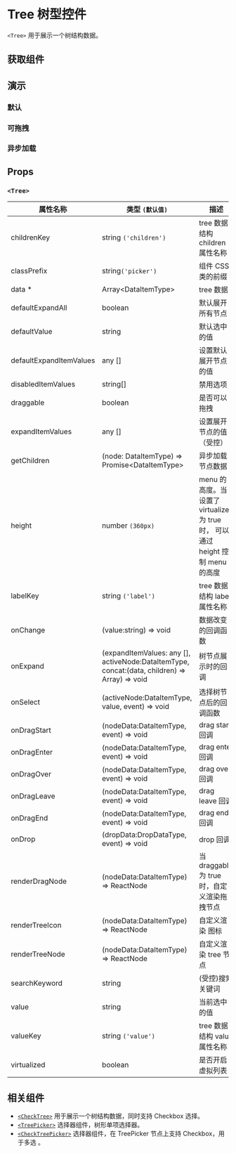 # Tree 树型控件

`<Tree>` 用于展示一个树结构数据。

## 获取组件

<!--{include:(components/tree/fragments/import.md)}-->

## 演示

### 默认

<!--{include:`basic.md`}-->

### 可拖拽

<!--{include:`draggable.md`}-->

### 异步加载

<!--{include:`async.md`}-->

## Props

<!--{include:(_common/types/data-item-type.md)}-->
<!--{include:(components/tree/fragments/drop-data-type.md)}-->

### `<Tree>`

| 属性名称                | 类型 `(默认值)`                                                                               | 描述                                                                            |
| ----------------------- | --------------------------------------------------------------------------------------------- | ------------------------------------------------------------------------------- |
| childrenKey             | string `('children')`                                                                         | tree 数据结构 children 属性名称                                                 |
| classPrefix             | string`('picker')`                                                                            | 组件 CSS 类的前缀                                                               |
| data \*                 | Array&lt;DataItemType&gt;                                                                     | tree 数据                                                                       |
| defaultExpandAll        | boolean                                                                                       | 默认展开所有节点                                                                |
| defaultValue            | string                                                                                        | 默认选中的值                                                                    |
| defaultExpandItemValues | any []                                                                                        | 设置默认展开节点的值                                                            |
| disabledItemValues      | string[]                                                                                      | 禁用选项                                                                        |
| draggable               | boolean                                                                                       | 是否可以拖拽                                                                    |
| expandItemValues        | any []                                                                                        | 设置展开节点的值（受控）                                                        |
| getChildren             | (node: DataItemType) => Promise&lt;DataItemType&gt;                                           | 异步加载节点数据                                                                |
| height                  | number `(360px)`                                                                              | menu 的高度。当设置了 virtualized 为 true 时， 可以通过 height 控制 menu 的高度 |
| labelKey                | string `('label')`                                                                            | tree 数据结构 label 属性名称                                                    |
| onChange                | (value:string) => void                                                                        | 数据改变的回调函数                                                              |
| onExpand                | (expandItemValues: any [], activeNode:DataItemType, concat:(data, children) => Array) => void | 树节点展示时的回调                                                              |
| onSelect                | (activeNode:DataItemType, value, event) => void                                               | 选择树节点后的回调函数                                                          |
| onDragStart             | (nodeData:DataItemType, event) => void                                                        | drag start 回调                                                                 |
| onDragEnter             | (nodeData:DataItemType, event) => void                                                        | drag enter 回调                                                                 |
| onDragOver              | (nodeData:DataItemType, event) => void                                                        | drag over 回调                                                                  |
| onDragLeave             | (nodeData:DataItemType, event) => void                                                        | drag leave 回调                                                                 |
| onDragEnd               | (nodeData:DataItemType, event) => void                                                        | drag end 回调                                                                   |
| onDrop                  | (dropData:DropDataType, event) => void                                                        | drop 回调                                                                       |
| renderDragNode          | (nodeData:DataItemType) => ReactNode                                                          | 当 draggable 为 true 时，自定义渲染拖拽节点                                     |
| renderTreeIcon          | (nodeData:DataItemType) => ReactNode                                                          | 自定义渲染 图标                                                                 |
| renderTreeNode          | (nodeData:DataItemType) => ReactNode                                                          | 自定义渲染 tree 节点                                                            |
| searchKeyword           | string                                                                                        | (受控)搜索关键词                                                                |
| value                   | string                                                                                        | 当前选中的值                                                                    |
| valueKey                | string `('value')`                                                                            | tree 数据结构 value 属性名称                                                    |
| virtualized             | boolean                                                                                       | 是否开启虚拟列表                                                                |

## 相关组件

- [`<CheckTree>`](./check-tree) 用于展示一个树结构数据，同时支持 Checkbox 选择。
- [`<TreePicker>`](./tree-picker) 选择器组件，树形单项选择器。
- [`<CheckTreePicker>`](./check-tree-picker) 选择器组件，在 TreePicker 节点上支持 Checkbox，用于多选 。
